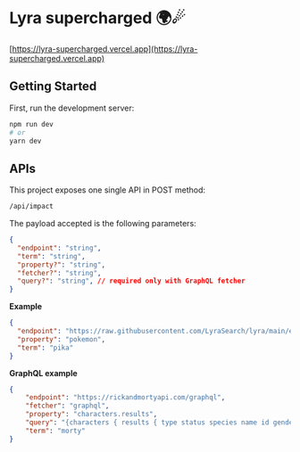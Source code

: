 # Lyra supercharged 🌍☄

[https://lyra-supercharged.vercel.app](https://lyra-supercharged.vercel.app)

## Getting Started

First, run the development server:

```bash
npm run dev
# or
yarn dev
```

## APIs

This project exposes one single API in POST method:

```bash
/api/impact
``` 

The payload accepted is the following parameters:

```json
{
  "endpoint": "string",
  "term": "string",
  "property?": "string",
  "fetcher?": "string",
  "query?": "string", // required only with GraphQL fetcher
}
```

**Example**

```json
{
  "endpoint": "https://raw.githubusercontent.com/LyraSearch/lyra/main/examples/with-vue/public/pokedex.json",
  "property": "pokemon",
  "term": "pika"
}
```

**GraphQL example**

```json
{
    "endpoint": "https://rickandmortyapi.com/graphql",
    "fetcher": "graphql",
    "property": "characters.results",
    "query": "{characters { results { type status species name id gender } } }",
    "term": "morty"
}
```
